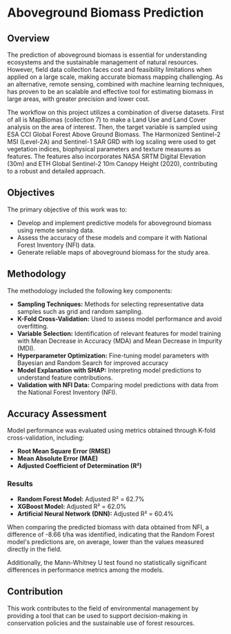 # Aboveground Biomass Prediction

## Overview

The prediction of aboveground biomass is essential for understanding ecosystems and the sustainable management of natural resources. However, field data collection faces cost and feasibility limitations when applied on a large scale, making accurate biomass mapping challenging. As an alternative, remote sensing, combined with machine learning techniques, has proven to be an scalable and effective tool for estimating biomass in large areas, with greater precision and lower cost.

The workflow on this project utilizes a combination of diverse datasets. First of all is MapBiomas (collection 7) to make a Land Use and Land Cover analysis on the area of interest. Then, the target variable is sampled using ESA CCI Global Forest Above Ground Biomass. The Harmonized Sentinel-2 MSI (Level-2A) and Sentinel-1 SAR GRD with log scaling were used to get vegetation indices, biophysical parameters and texture measures as features. The features also incorporates NASA SRTM Digital Elevation (30m) and ETH Global Sentinel-2 10m Canopy Height (2020), contributing to a robust and detailed approach.

## Objectives

The primary objective of this work was to:

- Develop and implement predictive models for aboveground biomass using remote sensing data.
- Assess the accuracy of these models and compare it with National Forest Inventory (NFI) data.
- Generate reliable maps of aboveground biomass for the study area.

## Methodology

The methodology included the following key components:

- **Sampling Techniques:** Methods for selecting representative data samples such as grid and random sampling.
- **K-Fold Cross-Validation:** Used to assess model performance and avoid overfitting.
- **Variable Selection:** Identification of relevant features for model training with Mean Decrease in Accuracy (MDA) and Mean Decrease in Impurity (MDI).
- **Hyperparameter Optimization:** Fine-tuning model parameters with Bayesian and Random Search for improved accuracy 
- **Model Explanation with SHAP:** Interpreting model predictions to understand feature contributions.
- **Validation with NFI Data:** Comparing model predictions with data from the National Forest Inventory (NFI).

## Accuracy Assessment

Model performance was evaluated using metrics obtained through K-fold cross-validation, including:

- **Root Mean Square Error (RMSE)**
- **Mean Absolute Error (MAE)**
- **Adjusted Coefficient of Determination (R²)**

### Results

- **Random Forest Model:** Adjusted R² = 62.7%
- **XGBoost Model:** Adjusted R² = 62.0%
- **Artificial Neural Network (DNN):** Adjusted R² = 60.4%

When comparing the predicted biomass with data obtained from NFI, a difference of -8.66 t/ha was identified, indicating that the Random Forest model's predictions are, on average, lower than the values measured directly in the field. 

Additionally, the Mann-Whitney U test found no statistically significant differences in performance metrics among the models.

## Contribution

This work contributes to the field of environmental management by providing a tool that can be used to support decision-making in conservation policies and the sustainable use of forest resources.
